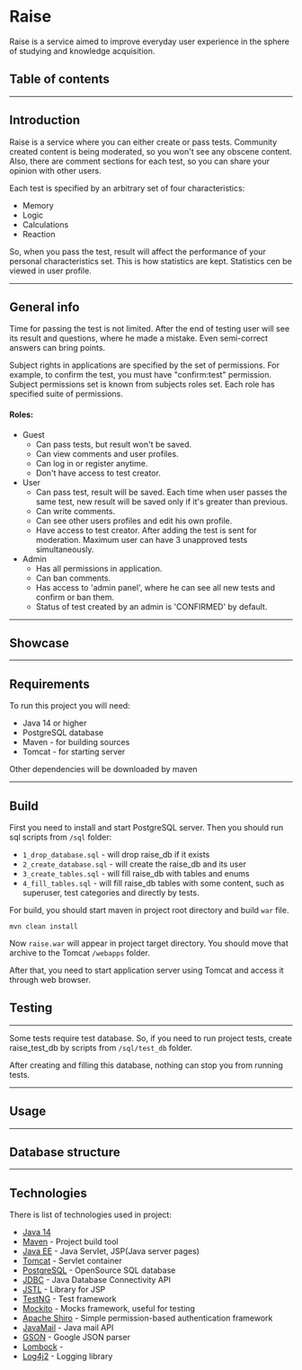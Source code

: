 # Raise

Raise is a service aimed to improve everyday user experience in the sphere of studying and
knowledge acquisition.

## Table of contents
___
## Introduction
Raise is a service where you can either create or pass tests. Community created content
is being moderated, so you won't see any obscene content. Also, there are comment
sections for each test, so you can share your opinion with other users.

Each test is specified by an arbitrary set of four characteristics:
- Memory
- Logic
- Calculations
- Reaction

So, when you pass the test, result will affect the performance of your personal
characteristics set. This is how statistics are kept. Statistics cen be viewed in 
user profile.

___

## General info

Time for passing the test is not limited. After the end of testing user will see its result and 
questions, where he made a mistake. Even semi-correct answers can bring points.

Subject rights in applications are specified by the set of permissions. For example, 
to confirm the test, you must have "confirm:test" permission. Subject permissions set
is known from subjects roles set. Each role has specified suite of permissions. 

#### Roles:
- Guest 
    - Can pass tests, but result won't be saved. 
    - Can view comments and user profiles.
    - Can log in or register anytime. 
    - Don't have access to test creator.
- User 
    - Сan pass test, result will be saved. Each time when user passes the same test, 
  new result will be saved only if it's greater than previous. 
    - Сan write comments. 
    - Сan see other users profiles and edit his own profile. 
    - Have access to test creator. After adding the test is sent for moderation. Maximum user can have 3 unapproved
  tests simultaneously.
- Admin 
  - Has all permissions in application.
  - Can ban comments.
  - Has access to 'admin panel', where he can
    see all new tests and confirm or ban them. 
  - Status of test created by an admin
    is 'CONFIRMED' by default.
    
___
## Showcase


___
## Requirements

To run this project you will need:
- Java 14 or higher
- PostgreSQL database
- Maven - for building sources
- Tomcat - for starting server

Other dependencies will be downloaded by maven
___
## Build

First you need to install and start PostgreSQL server. Then you should run sql scripts
from `/sql` folder:
- `1_drop_database.sql` - will drop raise_db if it exists
- `2_create_database.sql` - will create the raise_db and its user
- `3_create_tables.sql` - will fill raise_db with tables and enums
- `4_fill_tables.sql` - will fill raise_db tables with some content, such as superuser,
  test categories and directly by tests.

For build, you should start maven in project root directory and build `war` file.

`mvn clean install`

Now `raise.war` will appear in project target directory. You should move that
archive to the Tomcat `/webapps` folder.

After that, you need to start application server using Tomcat and access it through
web browser.

## Testing
___

Some tests require test database. So, if you need to run project tests, create
raise_test_db by scripts from `/sql/test_db` folder.

After creating and filling this database, nothing can stop you from running tests.

___
## Usage






___
## Database structure

___
## Technologies

There is list of technologies used in project:
- [Java 14]()
- [Maven]() - Project build tool
- [Java EE]() - Java Servlet, JSP(Java server pages)
- [Tomcat]() - Servlet container
- [PostgreSQL]() - OpenSource SQL database
- [JDBC]() - Java Database Connectivity API
- [JSTL]() - Library for JSP
- [TestNG]() - Test framework
- [Mockito]() - Mocks framework, useful for testing
- [Apache Shiro]() - Simple permission-based authentication framework
- [JavaMail]() - Java mail API
- [GSON]() - Google JSON parser
- [Lombock]() - 
- [Log4j2]() - Logging library
